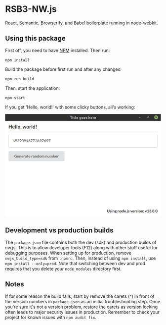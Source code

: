 # RSB3-NW.js

React, Semantic, Browserify, and Babel boilerplate running in node-webkit.

## Using this package

First off, you need to have [NPM](https://www.npmjs.com/get-npm) installed.
Then run:
```shell script
npm install
```

Build the package before first run and after any changes:
```shell script
npm run build
```

Then, start the application:
```shell script
npm start
```

If you get 'Hello, world!' with some clicky buttons, all's working:

![Alt text](preview.png?raw=true "Preview")

## Development vs production builds

The `package.json` file contains both the dev (sdk) and production builds of
nw.js. This is to allow developer tools (F12) along with other stuff useful for
debugging purposes. When setting up for production, remove
`nwjs_build_type=sdk` from `.npmrc`. Then, instead of using `npm install`, use
`npm install --only=prod`. Note that switching between dev and prod requires
that you delete your `node_modules` directory first.

## Notes

If for some reason the build fails, start by remove the carets (^) in front of
the version numbers in `package.json` as an initial troubleshooting step.
Once you're sure it's not a version problem, restore the carets as version
locking often leads to major security issues in production. Remember to check
your project for known issues with `npm audit fix`.

